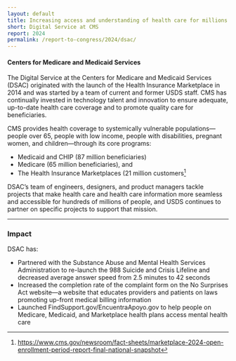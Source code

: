 ```yaml
---
layout: default
title: Increasing access and understanding of health care for millions of people
short: Digital Service at CMS
report: 2024
permalink: /report-to-congress/2024/dsac/
---
```

####  Centers for Medicare and Medicaid Services

The Digital Service at the Centers for Medicare and Medicaid Services (DSAC) originated with the launch of the Health Insurance Marketplace in 2014 and was started by a team of current and former USDS staff. CMS has continually invested in technology talent and innovation to ensure adequate, up-to-date health care coverage and to promote quality care for beneficiaries.

CMS provides health coverage to systemically vulnerable populations—people over 65, people with low income, people with disabilities, pregnant women, and children—through its core programs:

- Medicaid and CHIP (87 million beneficiaries)
- Medicare (65 million beneficiaries), and
- The Health Insurance Marketplaces (21 million customers[^1]

DSAC’s team of engineers, designers, and product managers tackle projects that make health care and health care information more seamless and accessible for hundreds of millions of people, and USDS continues to partner on specific projects to support that mission. 

------

[^1]: https://www.cms.gov/newsroom/fact-sheets/marketplace-2024-open-enrollment-period-report-final-national-snapshot



###  Impact

DSAC has:

- Partnered with the Substance Abuse and Mental Health Services Administration to re-launch the 988 Suicide and Crisis Lifeline and decreased average answer speed from 2.5 minutes to 42 seconds
- Increased the completion rate of the complaint form on the No Surprises Act website—a website that educates providers and patients on laws promoting up-front medical billing information 
- Launched FindSupport.gov/EncuentraApoyo.gov to help people on Medicare, Medicaid, and Marketplace health plans access mental health care

